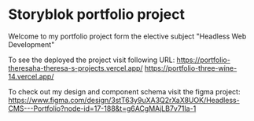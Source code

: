 
# Storyblok portfolio project

Welcome to my portfolio project form the elective subject "Headless Web Development"

To see the deployed the project visit following URL:
https://portfolio-theresaha-theresa-s-projects.vercel.app/
https://portfolio-three-wine-14.vercel.app/


To check out my design and component schema visit the figma project:
https://www.figma.com/design/3stT63y9uXA3Q2rXaX8UOK/Headless-CMS---Portfolio?node-id=17-188&t=g6ACgMAjLB7v71Ia-1



